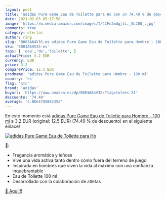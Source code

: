 ```yaml
---
layout: post
title: 'adidas Pure Game Eau de Toilette para Ho con un 74.40 % de descuento'
date: 2021-02-03 05:17:58
image: 'https://m.media-amazon.com/images/I/41Fu2mdgjlL._SL200_.jpg'
comments: true
category: ofertas
author: ring
slug: 'B003A64V3S-es adidas Pure Game Eau de Toilette para Hombre - 100 ml'
sku: 'B003A64V3S-es'
tags: [ 'eau','de','toilette', ]
actualPrice: 3.2 EUR
currency: EUR
price: 3.2
comparePrice: 12.5 EUR
prodname: 'adidas Pure Game Eau de Toilette para Hombre - 100 ml'
country: 'es'
flag: '🇪🇸'
brand: 'adidas'
buyurl: 'https://www.amazon.es/dp/B003A64V3S/?tag=tolees-21'
descuento: '74.40'
average: '4.0664705882353'
---
```


En este momento está [adidas Pure Game Eau de Toilette para Hombre - 100 ml](https://www.amazon.es/dp/B003A64V3S/?tag=tolees-21) a 3.2 EUR (original: 12.5 EUR) (74.40 %  de descuento) en el siguiente enlace!

[![adidas Pure Game Eau de Toilette para Ho](https://m.media-amazon.com/images/I/41Fu2mdgjlL._SL200_.jpg)](https://www.amazon.es/dp/B003A64V3S/?tag=tolees-21)

🔎:

- Fragancia aromática y leñosa
- Vive una vida activa tanto dentro como fuera del terreno de juego
- Inspirada en hombres que viven la vida al máximo con una confianza inquebrantable
- Eau de Toilette 100 ml
- Desarrollado con la colaboración de atletas

[🛒 Aquí!!!](https://www.amazon.es/dp/B003A64V3S/?tag=tolees-21)
